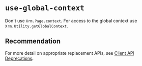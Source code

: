 # `use-global-context`

Don't use `Xrm.Page.context`. For access to the global context use `Xrm.Utility.getGlobalContext`.

## Recommendation
For more detail on appropriate replacement APIs, see [Client API Deprecations](https://docs.microsoft.com/power-platform/important-changes-coming#some-client-apis-are-deprecated).